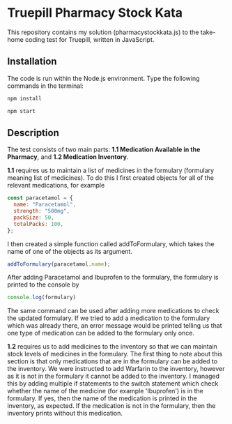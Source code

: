 # Truepill Pharmacy Stock Kata

This repository contains my solution (pharmacystockkata.js) to the take-home coding test for Truepill, written in JavaScript. 

## Installation

The code is run within the Node.js environment. Type the following commands in the terminal:
```bash
npm install
```
```bash
npm start
````

## Description

The test consists of two main parts: **1.1 Medication Available in the Pharmacy**, and **1.2 Medication Inventory**. 

**1.1** requires us to maintain a list of medicines in the formulary (formulary meaning list of medicines). To do this I first created objects for all of the relevant medications, for example 
```javascript
const paracetamol = {
  name: "Paracetamol",
  strength: "500mg",
  packSize: 50,
  totalPacks: 100,
};
```
I then created a simple function called addToFormulary, which takes the name of one of the objects as its argument.
```javascript
addToFormulary(paracetamol.name);
```
After adding Paracetamol and Ibuprofen to the formulary, the formulary is printed to the console by
```javascript
console.log(formulary)
```
The same command can be used after adding more medications to check the updated formulary.
If we tried to add a medication to the formulary which was already there, an error message would be printed telling us that one type of medication can be added to the formulary only once.

**1.2** requires us to add medicines to the inventory so that we can maintain stock levels of medicines in the formulary.
The first thing to note about this section is that only medications that are in the formulary can be added to the inventory. We were instructed to add Warfarin to the inventory, however as it is not in the formulary it cannot be added to the inventory. I managed this by adding multiple if statements to the switch statement which check whether the name of the medicine (for example 'Ibuprofen') is in the formulary. If yes, then the name of the medication is printed in the inventory, as expected. If the medication is not in the formulary, then the inventory prints without this medication.
